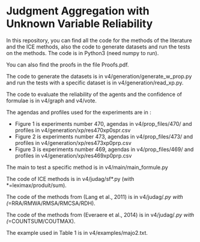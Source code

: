 # Judgment Aggregation with Unknown Variable Reliability

In this repository, you can find all the code for the methods of the literature and the ICE methods, also the code to generate datasets and run the tests on the methods. The code is in Python3 (need numpy to run). 

You can also find the proofs in the file Proofs.pdf.

The code to generate the datasets is in v4/generation/generate_w_prop.py and run the tests with a specific dataset is in v4/generation/read_xp.py. 

The code to evaluate the reliability of the agents and the confidence of formulae is in v4/graph and v4/vote. 

The agendas and profiles used for the experiments are in :
  - Figure 1 is experiments number 470, agendas in v4/prop_files/470/ and profiles in v4/generation/xp/res470xp0spr.csv
  - Figure 2 is experiments number 473, agendas in v4/prop_files/473/ and profiles in v4/generation/xp/res473xp0prp.csv
  - Figure 3 is experiments number 469, agendas in v4/prop_files/469/ and profiles in v4/generation/xp/res469xp0prp.csv

The main to test a specific method is in v4/main/main_formule.py

The code of ICE methods is in v4/judag/sf*.py (with *=leximax/produit/sum).

The code of the methods from (Lang et al., 2011) is in v4/judag/*.py with (*=RRA/RMWA/RMSA/RMCSA/RDH).

The code of the methods from (Everaere et al., 2014) is in v4/judag/*.py with (*=COUNTSUM/COUTMAX).

The example used in Table 1 is in v4/examples/majo2.txt.
